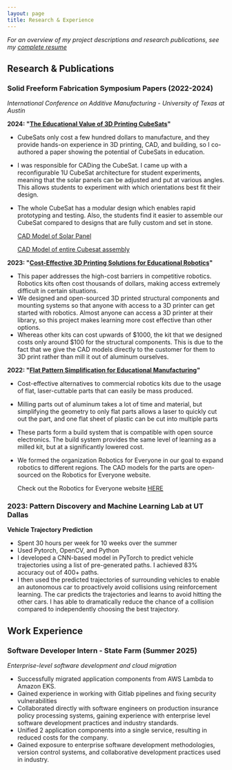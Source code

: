 ```yaml
---
layout: page
title: Research & Experience
---
```


*For an overview of my project descriptions and research publications, see my [complete resume](resume.md)*

## **Research & Publications**

### **Solid Freeform Fabrication Symposium Papers** (2022-2024)
*International Conference on Additive Manufacturing - University of Texas at Austin*

**2024: "[The Educational Value of 3D Printing CubeSats](https://repositories.lib.utexas.edu/server/api/core/bitstreams/36639237-135a-4ed4-b87b-8fcb222080a5/content)"**
- CubeSats only cost a few hundred dollars to manufacture, and they provide hands-on experience in 3D printing, CAD, and building, so I co-authored a paper showing the potential of CubeSats in education. 
- I was responsible for CADing the CubeSat. I came up with a reconfigurable 1U CubeSat architecture for student experiments, meaning that the solar panels can be adjusted and put at various angles. This allows students to experiment with which orientations best fit their design. 
- The whole CubeSat has a modular design which enables rapid prototyping and testing. Also, the students find it easier to assemble our CubeSat compared to designs that are fully custom and set in stone. 
  
  [CAD Model of Solar Panel](https://cad.onshape.com/documents/6fd7bc75d87ea28cbef9f4df/w/37142c372ff06d120f217612/e/2438464d299f69ab05864022?renderMode=0&uiState=68657c0ef832992ba60c7195)

  [CAD Model of entire Cubesat assembly](https://cad.onshape.com/documents/659f951b2f3d6802c7789cdf/w/b8b9c379a43547fd131a2233/e/30e1710706289f5d181ec25f)

**2023: "[Cost-Effective 3D Printing Solutions for Educational Robotics](https://utw10945.utweb.utexas.edu/sites/default/files/2023/169%20Developmentof3DPrintablePartLibraryforEasytoManufactureComponentsforEducationalandComp1.pdf)"**
- This paper addresses the high-cost barriers in competitive robotics. Robotics kits often cost thousands of dollars, making access extremely difficult in certain situations. 
- We designed and open-sourced 3D printed structural components and mounting systems so that anyone with access to a 3D printer can get started with robotics. Almost anyone can access a 3D printer at their library, so this project makes learning more cost effective than other options. 
- Whereas other kits can cost upwards of \$1000, the kit that we designed costs only around \$100 for the structural components. This is due to the fact that we give the CAD models directly to the customer for them to 3D print rather than mill it out of aluminum ourselves. 

**2022: "[Flat Pattern Simplification for Educational Manufacturing](https://repositories.lib.utexas.edu/items/7bde374f-eb36-4a5a-9c22-4140e7618f20)"**
- Cost-effective alternatives to commercial robotics kits due to the usage of flat, laser-cuttable parts that can easily be mass produced. 
- Milling parts out of aluminum takes a lot of time and material, but simplifying the geometry to only flat parts allows a laser to quickly cut out the part, and one flat sheet of plastic can be cut into multiple parts
- These parts form a build system that is compatible with open source electronics. The build system provides the same level of learning as a milled kit, but at a significantly lowered cost. 
- We formed the organization Robotics for Everyone in our goal to expand robotics to different regions. The CAD models for the parts are open-sourced on the Robotics for Everyone website. 

    Check out the Robotics for Everyone website [HERE](https://www.roboticsforeveryone.org/models)


### **2023: Pattern Discovery and Machine Learning Lab at UT Dallas**

**Vehicle Trajectory Prediction**
- Spent 30 hours per week for 10 weeks over the summer
- Used Pytorch, OpenCV, and Python
- I developed a CNN-based model in PyTorch to predict vehicle trajectories using a list of pre-generated paths. I achieved 83% accuracy out of 400+ paths.
- I then used the predicted trajectories of surrounding vehicles to enable an autonomous car to proactively avoid collisions using reinforcement learning. The car predicts the trajectories and learns to avoid hitting the other cars. I has able to dramatically reduce the chance of a collision compared to independently choosing the best trajectory. 

## **Work Experience**

### **Software Developer Intern - State Farm** (Summer 2025)
*Enterprise-level software development and cloud migration*
- Successfully migrated application components from AWS Lambda to Amazon EKS. 
- Gained experience in working with Gitlab pipelines and fixing security vulnerabilities
- Collaborated directly with software engineers on production insurance policy processing systems, gaining experience with enterprise level software development practices and industry standards.
- Unified 2 application components into a single service, resulting in reduced costs for the company. 
- Gained exposure to enterprise software development methodologies, version control systems, and collaborative development practices used in industry. 
